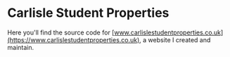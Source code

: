 # Carlisle Student Properties

Here you'll find the source code for [www.carlislestudentproperties.co.uk](https://www.carlislestudentproperties.co.uk), a website I created and maintain.

